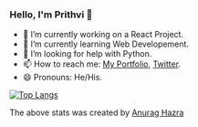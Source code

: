 ### Hello, I'm Prithvi 👋


- 🔭 I’m currently working on a React Project.
- 🌱 I’m currently learning Web Developement.
- 🤔 I’m looking for help with Python.
- 📫 How to reach me: <a href="https://prithviraj.netlify.app/">My Portfolio</a>, <a href="https://twitter.com/___prithvi?s=09">Twitter</a>.
- 😄 Pronouns: He/His.

[![Top Langs](https://github-readme-stats.vercel.app/api/top-langs/?username=prithviBytes&layout=compact&theme=dark)](https://github.com/prithviBytes/github-readme-stats)


 The above stats was created by <a href="https://github.com/anuraghazra/github-readme-stats">Anurag Hazra</a> 
